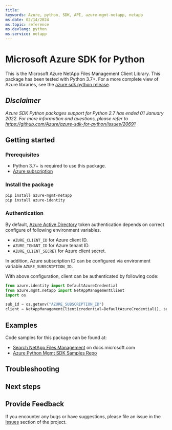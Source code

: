 ```yaml
---
title: 
keywords: Azure, python, SDK, API, azure-mgmt-netapp, netapp
ms.date: 02/14/2024
ms.topic: reference
ms.devlang: python
ms.service: netapp
---
```

# Microsoft Azure SDK for Python

This is the Microsoft Azure NetApp Files Management Client Library.
This package has been tested with Python 3.7+.
For a more complete view of Azure libraries, see the [azure sdk python release](https://aka.ms/azsdk/python/all).

## _Disclaimer_

_Azure SDK Python packages support for Python 2.7 has ended 01 January 2022. For more information and questions, please refer to https://github.com/Azure/azure-sdk-for-python/issues/20691_

## Getting started

### Prerequisites

- Python 3.7+ is required to use this package.
- [Azure subscription](https://azure.microsoft.com/free/)

### Install the package

```bash
pip install azure-mgmt-netapp
pip install azure-identity
```

### Authentication

By default, [Azure Active Directory](https://aka.ms/awps/aad) token authentication depends on correct configure of following environment variables.

- `AZURE_CLIENT_ID` for Azure client ID.
- `AZURE_TENANT_ID` for Azure tenant ID.
- `AZURE_CLIENT_SECRET` for Azure client secret.

In addition, Azure subscription ID can be configured via environment variable `AZURE_SUBSCRIPTION_ID`.

With above configuration, client can be authenticated by following code:

```python
from azure.identity import DefaultAzureCredential
from azure.mgmt.netapp import NetAppManagementClient
import os

sub_id = os.getenv("AZURE_SUBSCRIPTION_ID")
client = NetAppManagementClient(credential=DefaultAzureCredential(), subscription_id=sub_id)
```

## Examples

Code samples for this package can be found at:
- [Search NetApp Files Management](/samples/browse/?languages=python&term=Getting%20started%20-%20Managing&terms=Getting%20started%20-%20Managing) on docs.microsoft.com
- [Azure Python Mgmt SDK Samples Repo](https://aka.ms/azsdk/python/mgmt/samples)


## Troubleshooting

## Next steps

## Provide Feedback

If you encounter any bugs or have suggestions, please file an issue in the
[Issues](https://github.com/Azure/azure-sdk-for-python/issues)
section of the project. 

